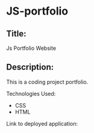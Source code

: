 # JS-portfolio

## Title:
Js Portfolio Website

## Description:
This is a coding project portfolio.


Technologies Used:
* CSS 
* HTML

Link to deployed application:


